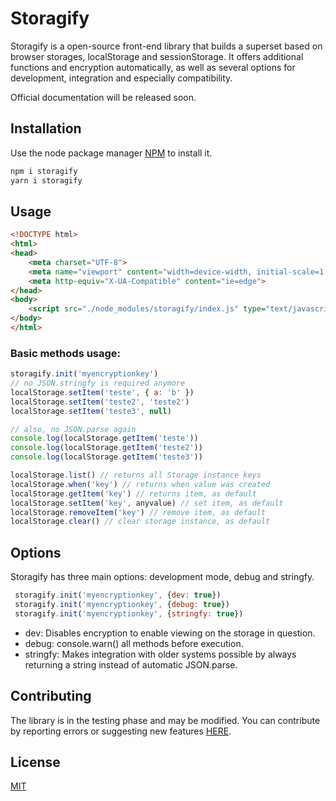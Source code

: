 # Storagify

Storagify is a open-source front-end library that builds a superset based on browser storages, localStorage and sessionStorage. It offers additional functions and encryption automatically, as well as several options for development, integration and especially compatibility.

Official documentation will be released soon.

## Installation

Use the node package manager [NPM](https://www.npmjs.com/package/storagify) to install it.

```bash
npm i storagify
yarn i storagify
```

## Usage

```html
<!DOCTYPE html>
<html>
<head>
    <meta charset="UTF-8">
    <meta name="viewport" content="width=device-width, initial-scale=1.0">
    <meta http-equiv="X-UA-Compatible" content="ie=edge">
</head>
<body>
    <script src="./node_modules/storagify/index.js" type="text/javascript"></script>
</body>
</html>
```

### Basic methods usage:
```javascript
storagify.init('myencryptionkey')
// no JSON.stringfy is required anymore 
localStorage.setItem('teste', { a: 'b' })
localStorage.setItem('teste2', 'teste2')
localStorage.setItem('teste3', null)

// also, no JSON.parse again
console.log(localStorage.getItem('teste'))
console.log(localStorage.getItem('teste2'))
console.log(localStorage.getItem('teste3'))

localStorage.list() // returns all Storage instance keys
localStorage.when('key') // returns when value was created
localStorage.getItem('key') // returns item, as default
localStorage.setItem('key', anyvalue) // set item, as default
localStorage.removeItem('key') // remove item, as default
localStorage.clear() // clear storage instance, as default
```

## Options

Storagify has three main options: development mode, debug and stringfy.


```javascript
 storagify.init('myencryptionkey', {dev: true})
 storagify.init('myencryptionkey', {debug: true})
 storagify.init('myencryptionkey', {stringfy: true})
```

- dev: Disables encryption to enable viewing on the storage in question.
- debug: console.warn() all methods before execution.
- stringfy: Makes integration with older systems possible by always returning a string instead of automatic JSON.parse.

## Contributing
The library is in the testing phase and may be modified. You can contribute by reporting errors or suggesting new features [HERE](https://github.com/enbot/storagify/issues).

## License
[MIT](https://choosealicense.com/licenses/mit/)